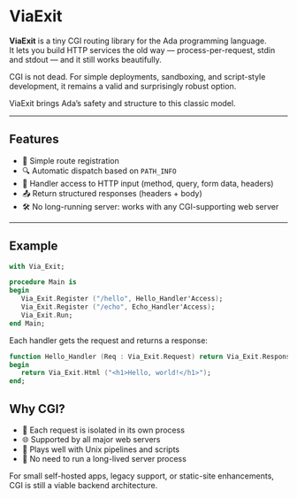 # ViaExit

**ViaExit** is a tiny CGI routing library for the Ada programming language.  
It lets you build HTTP services the old way — process-per-request, stdin and stdout — and it still works beautifully.

CGI is not dead. For simple deployments, sandboxing, and script-style development, it remains a valid and surprisingly robust option.

ViaExit brings Ada’s safety and structure to this classic model.

---

## Features

- 📜 Simple route registration
- 🔍 Automatic dispatch based on `PATH_INFO`
- 🧾 Handler access to HTTP input (method, query, form data, headers)
- 📤 Return structured responses (headers + body)
- 🛠 No long-running server: works with any CGI-supporting web server

---

## Example

```ada
with Via_Exit;

procedure Main is
begin
   Via_Exit.Register ("/hello", Hello_Handler'Access);
   Via_Exit.Register ("/echo", Echo_Handler'Access);
   Via_Exit.Run;
end Main;
```

Each handler gets the request and returns a response:

```ada
function Hello_Handler (Req : Via_Exit.Request) return Via_Exit.Response is
begin
   return Via_Exit.Html ("<h1>Hello, world!</h1>");
end;
```

## Why CGI?

- 🔐 Each request is isolated in its own process
- 🌐 Supported by all major web servers
- 🐚 Plays well with Unix pipelines and scripts
- 🚫 No need to run a long-lived server process

For small self-hosted apps, legacy support, or static-site enhancements, CGI is still a viable backend architecture.
